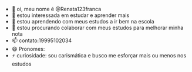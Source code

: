 - 👋 oi, meu nome é @Renata123franca
- 👀 estou interessada em estudar e aprender mais
- 🌱 estou aprendendo com meus estudos a ir bem na escola
- 💞️ estou procurando colaborar com meus estudos para melhorar minha nota
- 📫 contato:19995102034
- 😄 Pronomes:
- ⚡ curiosidade: sou carismática e busco me esforçar mais ou menos nos estudos

<!---
Renata123franca/Renata123franca is a ✨ special ✨ repository because its `README.md` (this file) appears on your GitHub profile.
You can click the Preview link to take a look at your changes.
--->
